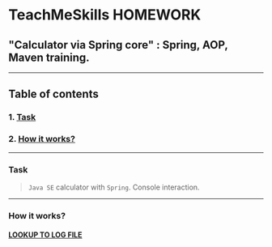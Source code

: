 # TeachMeSkills HOMEWORK

## "Calculator via Spring core" : Spring, AOP, Maven training.

--- 

## Table of contents

### 1. [Task](https://github.com/IvanHayel/spring-calculator#1-task)

### 2. [How it works?](https://github.com/IvanHayel/spring-calculator#how-it-works)

--- 

### Task

> `Java SE` calculator with `Spring`. Console interaction.

---

### How it works?

#### [LOOKUP TO LOG FILE](https://github.com/IvanHayel/spring-calculator/blob/master/src/main/resources/logs/logback.log)